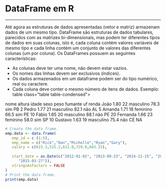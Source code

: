 # DataFrame em R
---
Até agora as estruturas de dados apresentadas (vetor e matriz) armazenam dados de um mesmo tipo. DataFrame são estruturas de dados tabulares, parecidos com as matrizes bi-dimensionais, mas podem ter diferentes tipos de dados em suas colunas, isto é, cada coluna contém valores variáveis de mesmo tipo e cada linha contém um conjunto de valores das diferentes colunas (um por coluna).
Os DataFrames possuem as seguintes características:
+ As colunas deve ter uma nome, não devem estar vazios.
+ Os nomes das linhas devem ser exclusivos (índices).
+ Os dados armazenados em um dataframe podem ser do tipo numérico, real ou caractere.
+ Cada coluna deve conter o mesmo número de itens de dados.
Exemplo:
table class="table table-condensed">
<thead>
<tr class="header">
<th align="left">nome</th>
<th align="left">altura</th>
<th>idade</th>
<th align="left">sexo</th>
<th align="left">peso</th>
<th align="left">fumante</th>
<th align="center">uf</th>
<th align="left">renda</th>
</tr>
</thead>
<tbody>
<tr class="odd">
<td align="left">João</td>
<td align="left">1.80</td>
<td>22</td>
<td align="left">masculino</td>
<td align="left">78.3</td>
<td align="left">sim</td>
<td align="center">PB</td>
<td align="left">2</td>
</tr>
<tr class="even">
<td align="left">Pedro</td>
<td align="left">1.77</td>
<td>21</td>
<td align="left">masculino</td>
<td align="left">82.1</td>
<td align="left">não</td>
<td align="center">AL</td>
<td align="left">5</td>
</tr>
<tr class="odd">
<td align="left">Amanda</td>
<td align="left">1.71</td>
<td>18</td>
<td align="left">feminino</td>
<td align="left">66.5</td>
<td align="left">sim</td>
<td align="center">PE</td>
<td align="left">10</td>
</tr>
<tr class="even">
<td align="left">Fábio</td>
<td align="left">1.65</td>
<td>20</td>
<td align="left">masculino</td>
<td align="left">88.1</td>
<td align="left">não</td>
<td align="center">PE</td>
<td align="left">20</td>
</tr>
<tr class="odd">
<td align="left">Fernanda</td>
<td align="left">1.66</td>
<td>23</td>
<td align="left">feminino</td>
<td align="left">58.0</td>
<td align="left">sim</td>
<td align="center">SP</td>
<td align="left">10</td>
</tr>
<tr class="even">
<td align="left">Gustavo</td>
<td align="left">1.63</td>
<td>19</td>
<td align="left">masculino</td>
<td align="left">75.4</td>
<td align="left">não</td>
<td align="center">CE</td>
<td align="left">NA</td>
</tr>
</tbody>
</table>

``` R runnable
# Create the data frame.
emp.data <- data.frame(
   emp_id = c (1:5), 
   emp_name = c("Rick","Dan","Michelle","Ryan","Gary"),
   salary = c(623.3,515.2,611.0,729.0,843.25), 
   
   start_date = as.Date(c("2012-01-01", "2013-09-23", "2014-11-15", "2014-05-11",
      "2015-03-27")),
   stringsAsFactors = FALSE
)
# Print the data frame.			
print(emp.data) 
```

